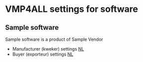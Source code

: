 # VMP4ALL settings for software

## Sample software
Sample software is a product of Sample Vendor

- Manufacturer (kweker) settings [NL](sample_software/manufacturer.md)
- Buyer (exporteur) settings [NL](sample_software/buyer.md)


